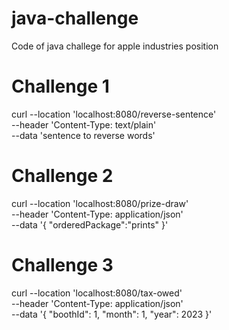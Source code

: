 # java-challenge
Code of java challege for apple industries position

# Challenge 1
curl --location 'localhost:8080/reverse-sentence' \
--header 'Content-Type: text/plain' \
--data 'sentence to reverse words'

# Challenge 2
curl --location 'localhost:8080/prize-draw' \
--header 'Content-Type: application/json' \
--data '{
    "orderedPackage":"prints"
}'

# Challenge 3
curl --location 'localhost:8080/tax-owed' \
--header 'Content-Type: application/json' \
--data '{
    "boothId": 1,
    "month": 1,
    "year": 2023
}'
